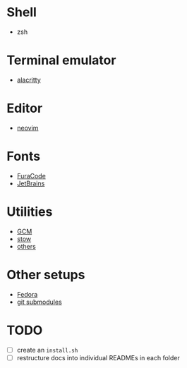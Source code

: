 # Shell
- zsh

# Terminal emulator
- [alacritty](https://github.com/alacritty/alacritty)

# Editor
- [neovim](https://github.com/neovim/neovim)

# Fonts
- [FuraCode](fonts/FuraCode)
- [JetBrains](fonts/JetBrainsMono)

# Utilities
- [GCM](docs/gcm-setup.md)
- [stow](docs/stow-setup.md)
- [others](docs/utilities-list.md)

# Other setups
- [Fedora](docs/fedora-setup.md)
- [git submodules](docs/gitsubmodules-setup.md)

# TODO
- [ ] create an `install.sh`
- [ ] restructure docs into individual READMEs in each folder
